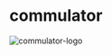 # commulator

![commulator-logo](https://user-images.githubusercontent.com/59466195/202878525-71943b31-c6bf-473c-add7-499e9bd08b68.png)
